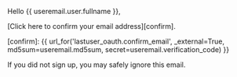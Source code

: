 Hello {{ useremail.user.fullname }},

[Click here to confirm your email address][confirm].

[confirm]: {{ url_for('lastuser_oauth.confirm_email', _external=True, md5sum=useremail.md5sum, secret=useremail.verification_code) }}

If you did not sign up, you may safely ignore this email.
